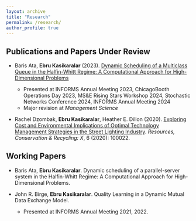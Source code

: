 ```yaml
---
layout: archive
title: "Research"
permalink: /research/
author_profile: true
---
```



## Publications and Papers Under Review
* Baris Ata, **Ebru Kasikaralar** (2023). [Dynamic Scheduling of a Multiclass Queue in the Halfin-Whitt Regime: A Computational Approach for High-Dimensional Problems](https://arxiv.org/abs/2311.18128)
  * Presented at INFORMS Annual Meeting 2023, ChicagoBooth Operations Day 2023, MS&E Rising Stars Workshop 2024, Stochastic Networks Conference 2024, INFORMS Annual Meeting 2024
  * Major revision at _Management Science_

  
* Rachel Dzombak, **Ebru Kasikaralar**, Heather E. Dillon (2020). [Exploring Cost and Environmental Implications of Optimal Technology Management Strategies in the Street Lighting Industry](https://www.sciencedirect.com/science/article/pii/S2590289X19300192). _Resources, Conservation & Recycling: X_, 6 (2020): 100022.


## Working Papers
* Baris Ata, **Ebru Kasikaralar**. Dynamic scheduling of a parallel-server system in the Halfin-Whitt Regime: A Computational Approach for High-Dimensional Problems.
  
* John R. Birge, **Ebru Kasikaralar**. Quality Learning in a Dynamic Mutual Data Exchange Model.
  * Presented at INFORMS Annual Meeting 2021, 2022.
 
 

 
